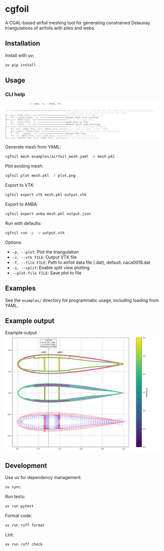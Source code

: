 # cgfoil

A CGAL-based airfoil meshing tool for generating constrained Delaunay triangulations of airfoils with plies and webs.

## Installation

Install with uv:

```bash
uv pip install .
```

## Usage

### CLI help

![Help](docs/assets/help.svg)


Generate mesh from YAML:

```bash
cgfoil mesh examples/airfoil_mesh.yaml -o mesh.pkl
```

Plot existing mesh:

```bash
cgfoil plot mesh.pkl -f plot.png
```

Export to VTK:

```bash
cgfoil export vtk mesh.pkl output.vtk
```

Export to ANBA:

```bash
cgfoil export anba mesh.pkl output.json
```

Run with defaults:

```bash
cgfoil run -p -v output.vtk
```

Options:
- `-p, --plot`: Plot the triangulation
- `-v, --vtk FILE`: Output VTK file
- `-f, --file FILE`: Path to airfoil data file (.dat), default: naca0018.dat
- `-s, --split`: Enable split view plotting
- `--plot-file FILE`: Save plot to file

## Examples

See the `examples/` directory for programmatic usage, including loading from YAML.


## Example output
Example output 
![Example](docs/assets/example.png)

## Development

Use uv for dependency management:

```bash
uv sync
```

Run tests:

```bash
uv run pytest
```

Format code:

```bash
uv run ruff format
```

Lint:

```bash
uv run ruff check
```